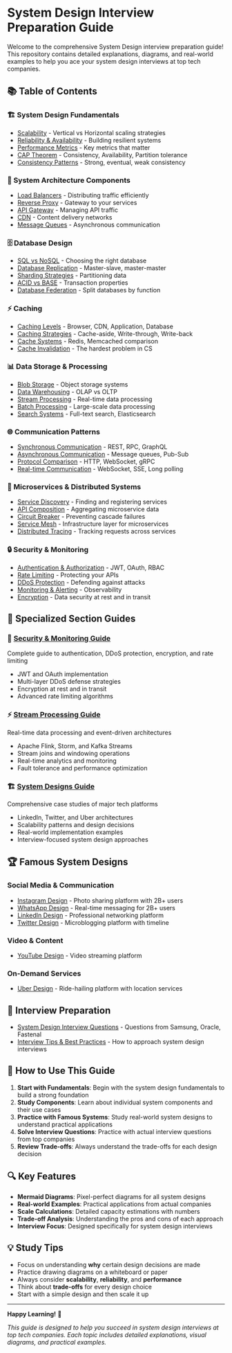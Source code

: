 # System Design Interview Preparation Guide

Welcome to the comprehensive System Design interview preparation guide! This repository contains detailed explanations, diagrams, and real-world examples to help you ace your system design interviews at top tech companies.

## 📚 Table of Contents

### 🏗️ System Design Fundamentals
- [Scalability](scalability.md) - Vertical vs Horizontal scaling strategies
- [Reliability & Availability](reliability-availability.md) - Building resilient systems
- [Performance Metrics](performance-metrics.md) - Key metrics that matter
- [CAP Theorem](cap-theorem.md) - Consistency, Availability, Partition tolerance
- [Consistency Patterns](consistency-patterns.md) - Strong, eventual, weak consistency

### 🔧 System Architecture Components
- [Load Balancers](load-balancers.md) - Distributing traffic efficiently
- [Reverse Proxy](reverse-proxy.md) - Gateway to your services
- [API Gateway](api-gateway.md) - Managing API traffic
- [CDN](cdn.md) - Content delivery networks
- [Message Queues](message-queues.md) - Asynchronous communication

### 🗄️ Database Design
- [SQL vs NoSQL](sql-vs-nosql.md) - Choosing the right database
- [Database Replication](database-replication.md) - Master-slave, master-master
- [Sharding Strategies](sharding-strategies.md) - Partitioning data
- [ACID vs BASE](acid-vs-base.md) - Transaction properties
- [Database Federation](database-federation.md) - Split databases by function

### ⚡ Caching
- [Caching Levels](caching-levels.md) - Browser, CDN, Application, Database
- [Caching Strategies](caching-strategies.md) - Cache-aside, Write-through, Write-back
- [Cache Systems](cache-systems.md) - Redis, Memcached comparison
- [Cache Invalidation](cache-invalidation.md) - The hardest problem in CS

### 📊 Data Storage & Processing
- [Blob Storage](blob-storage.md) - Object storage systems
- [Data Warehousing](data-warehousing.md) - OLAP vs OLTP
- [Stream Processing](stream-processing.md) - Real-time data processing
- [Batch Processing](batch-processing.md) - Large-scale data processing
- [Search Systems](search-systems.md) - Full-text search, Elasticsearch

### 🌐 Communication Patterns
- [Synchronous Communication](synchronous-communication.md) - REST, RPC, GraphQL
- [Asynchronous Communication](asynchronous-communication.md) - Message queues, Pub-Sub
- [Protocol Comparison](protocol-comparison.md) - HTTP, WebSocket, gRPC
- [Real-time Communication](realtime-communication.md) - WebSocket, SSE, Long polling

### 🔄 Microservices & Distributed Systems
- [Service Discovery](service-discovery.md) - Finding and registering services
- [API Composition](api-composition.md) - Aggregating microservice data
- [Circuit Breaker](circuit-breaker.md) - Preventing cascade failures
- [Service Mesh](service-mesh.md) - Infrastructure layer for microservices
- [Distributed Tracing](distributed-tracing.md) - Tracking requests across services

### 🔒 Security & Monitoring
- [Authentication & Authorization](auth.md) - JWT, OAuth, RBAC
- [Rate Limiting](rate-limiting.md) - Protecting your APIs
- [DDoS Protection](ddos-protection.md) - Defending against attacks
- [Monitoring & Alerting](monitoring-alerting.md) - Observability
- [Encryption](encryption.md) - Data security at rest and in transit

## 📖 Specialized Section Guides

### 🔐 [Security & Monitoring Guide](security-README.md)
Complete guide to authentication, DDoS protection, encryption, and rate limiting
- JWT and OAuth implementation
- Multi-layer DDoS defense strategies
- Encryption at rest and in transit
- Advanced rate limiting algorithms

### ⚡ [Stream Processing Guide](stream-processing-README.md)
Real-time data processing and event-driven architectures
- Apache Flink, Storm, and Kafka Streams
- Stream joins and windowing operations
- Real-time analytics and monitoring
- Fault tolerance and performance optimization

### 🏗️ [System Designs Guide](system-designs-README.md)
Comprehensive case studies of major tech platforms
- LinkedIn, Twitter, and Uber architectures
- Scalability patterns and design decisions
- Real-world implementation examples
- Interview-focused system design approaches

## 🏆 Famous System Designs

### Social Media & Communication
- [Instagram Design](instagram-design.md) - Photo sharing platform with 2B+ users
- [WhatsApp Design](whatsapp-design.md) - Real-time messaging for 2B+ users
- [LinkedIn Design](linkedin-design.md) - Professional networking platform
- [Twitter Design](twitter-design.md) - Microblogging platform with timeline

### Video & Content
- [YouTube Design](youtube-design.md) - Video streaming platform

### On-Demand Services
- [Uber Design](uber-design.md) - Ride-hailing platform with location services

## 📝 Interview Preparation
- [System Design Interview Questions](system-design-interview-questions.md) - Questions from Samsung, Oracle, Fastenal
- [Interview Tips & Best Practices](interview-tips.md) - How to approach system design interviews

## 🎯 How to Use This Guide

1. **Start with Fundamentals**: Begin with the system design fundamentals to build a strong foundation
2. **Study Components**: Learn about individual system components and their use cases
3. **Practice with Famous Systems**: Study real-world system designs to understand practical applications
4. **Solve Interview Questions**: Practice with actual interview questions from top companies
5. **Review Trade-offs**: Always understand the trade-offs for each design decision

## 🔍 Key Features

- **Mermaid Diagrams**: Pixel-perfect diagrams for all system designs
- **Real-world Examples**: Practical applications from actual companies
- **Scale Calculations**: Detailed capacity estimations with numbers
- **Trade-off Analysis**: Understanding the pros and cons of each approach
- **Interview Focus**: Designed specifically for system design interviews

## 💡 Study Tips

- Focus on understanding **why** certain design decisions are made
- Practice drawing diagrams on a whiteboard or paper
- Always consider **scalability**, **reliability**, and **performance**
- Think about **trade-offs** for every design choice
- Start with a simple design and then scale it up

---

**Happy Learning!** 🚀

*This guide is designed to help you succeed in system design interviews at top tech companies. Each topic includes detailed explanations, visual diagrams, and practical examples.*
